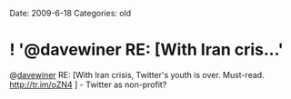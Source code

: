 Date: 2009-6-18
Categories: old

# ! '@davewiner RE: [With Iran cris...'

@<a href="http://twitter.com/davewiner">davewiner</a> RE: [With Iran crisis, Twitter's youth is over. Must-read. <a href="http://tr.im/oZN4" rel="nofollow">http://tr.im/oZN4</a> ] - Twitter as non-profit?
